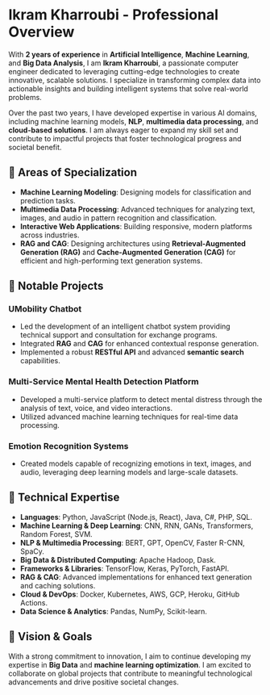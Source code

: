 # Ikram Kharroubi - Professional Overview

With **2 years of experience** in **Artificial Intelligence**, **Machine Learning**, and **Big Data Analysis**, I am **Ikram Kharroubi**, a passionate computer engineer dedicated to leveraging cutting-edge technologies to create innovative, scalable solutions. I specialize in transforming complex data into actionable insights and building intelligent systems that solve real-world problems.

Over the past two years, I have developed expertise in various AI domains, including machine learning models, **NLP**, **multimedia data processing**, and **cloud-based solutions**. I am always eager to expand my skill set and contribute to impactful projects that foster technological progress and societal benefit.

## 🌟 Areas of Specialization

- **Machine Learning Modeling**: Designing models for classification and prediction tasks.
- **Multimedia Data Processing**: Advanced techniques for analyzing text, images, and audio in pattern recognition and classification.
- **Interactive Web Applications**: Building responsive, modern platforms across industries.
- **RAG and CAG**: Designing architectures using **Retrieval-Augmented Generation (RAG)** and **Cache-Augmented Generation (CAG)** for efficient and high-performing text generation systems.

## 💼 Notable Projects

### UMobility Chatbot
- Led the development of an intelligent chatbot system providing technical support and consultation for exchange programs.
- Integrated **RAG** and **CAG** for enhanced contextual response generation.
- Implemented a robust **RESTful API** and advanced **semantic search** capabilities.

### Multi-Service Mental Health Detection Platform
- Developed a multi-service platform to detect mental distress through the analysis of text, voice, and video interactions.
- Utilized advanced machine learning techniques for real-time data processing.

### Emotion Recognition Systems
- Created models capable of recognizing emotions in text, images, and audio, leveraging deep learning models and large-scale datasets.

## 🚀 Technical Expertise

- **Languages**: Python, JavaScript (Node.js, React), Java, C#, PHP, SQL.
- **Machine Learning & Deep Learning**: CNN, RNN, GANs, Transformers, Random Forest, SVM.
- **NLP & Multimedia Processing**: BERT, GPT, OpenCV, Faster R-CNN, SpaCy.
- **Big Data & Distributed Computing**: Apache Hadoop, Dask.
- **Frameworks & Libraries**: TensorFlow, Keras, PyTorch, FastAPI.
- **RAG & CAG**: Advanced implementations for enhanced text generation and caching solutions.
- **Cloud & DevOps**: Docker, Kubernetes, AWS, GCP, Heroku, GitHub Actions.
- **Data Science & Analytics**: Pandas, NumPy, Scikit-learn.

## 🎯 Vision & Goals
With a strong commitment to innovation, I aim to continue developing my expertise in **Big Data** and **machine learning optimization**. I am excited to collaborate on global projects that contribute to meaningful technological advancements and drive positive societal changes.





